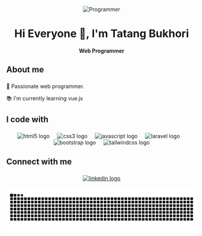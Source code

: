 <p align="center">
<img src="https://static.wixstatic.com/media/53fad0_ce0704caa0174d6aa9b2b8101a62fa77~mv2.gif" alt="Programmer" width="400" alignment="center"/>
</p>

<h1 align="center">Hi Everyone 👋, I'm Tatang Bukhori</h1>

<h4 align="center">Web Programmer</h4>

<h2 align="left">About me</h2>

###

<p align="left">🚀 Passionate web programmer.</p>
<p align="left">📚 I'm currently learning vue.js</p>

###

<h2 align="left">I code with</h2>

###

<div align="center">
  <img src="https://cdn.jsdelivr.net/gh/devicons/devicon/icons/html5/html5-original.svg" height="40" alt="html5 logo"  />
  <img width="12" />
  <img src="https://cdn.jsdelivr.net/gh/devicons/devicon/icons/css3/css3-original.svg" height="40" alt="css3 logo"  />
  <img width="12" />
  <img src="https://cdn.jsdelivr.net/gh/devicons/devicon/icons/javascript/javascript-original.svg" height="40" alt="javascript logo"  />
  <img width="12" />
  <img src="https://cdn.jsdelivr.net/gh/devicons/devicon/icons/laravel/laravel-original.svg" height="40" alt="laravel logo"  />
  <img width="12" />
  <img src="https://cdn.jsdelivr.net/gh/devicons/devicon/icons/bootstrap/bootstrap-original.svg" height="40" alt="bootstrap logo"  />
  <img width="12" />
  <img src="https://cdn.jsdelivr.net/gh/devicons/devicon/icons/tailwindcss/tailwindcss-original-wordmark.svg" height="40" alt="tailwindcss logo"  />
</div>

###

<h2 align="left">Connect with me</h2>

###

<div align="center">
  <a href="https://linkedin.com/in/tatang-bukhori" target="_blank">
    <img src="https://raw.githubusercontent.com/maurodesouza/profile-readme-generator/master/src/assets/icons/social/linkedin/default.svg" width="52" height="40" alt="linkedin logo"  />
  </a>
</div>

###

<img src="https://raw.githubusercontent.com/tatangbukhori/tatangbukhori/output/snake.svg" alt="Snake animation" />

###
